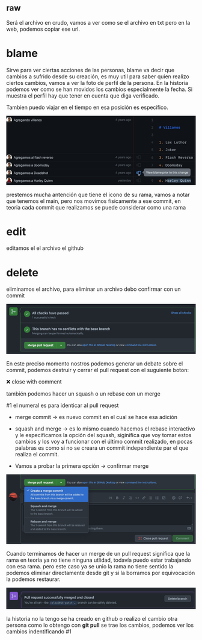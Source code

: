 ## raw

Será el archivo en crudo, vamos a ver como se el archivo en txt pero en la web, podemos copiar ese url.

# blame

Sirve para ver ciertas acciones de las personas, blame va decir que cambios a sufrido desde su creación, es muy util para saber quien realizo ciertos cambios, vamos a ver la foto de perfil de la persona. En la historia podemos ver como se han
movidos los cambios especialmente la fecha. Si muestra el perfil hay que tener en cuenta que diga verificado.

Tambien puedo viajar en el tiempo en esa posición es específico.

![edit file](/images/blame.png)

prestemos mucha antención que tiene el icono de su rama, vamos a notar que tenemos el main, pero nos movimos fisicamente a ese commit, en teoria cada commit que realizamos se puede considerar como una rama

# edit

editamos el el archivo el github

# delete

eliminamos el archivo, para eliminar un archivo debo confirmar con un commit

![edit file](/images/state-pull.png)

En este preciso momento nostros podemos generar un debate sobre el commit,
podemos destruir y cerrar el pull request con el suguiente boton:

❌ close with comment

también podemos hacer un squash o un rebase con un merge

#1 el numeral es para identicar al pull request

- merge commit -> es nuevo commit en el cual se hace esa adición
- squash and merge -> es lo mismo cuando hacemos el rebase interactivo y le especificamos la opción del squash, siginifica que voy tomar estos cambios y los voy a funcionar con el último commit realizado, en pocas palabras es como si no se
  creara un commit independiente par el que realiza el commit.

- Vamos a probar la primera opción -> confirmar merge

![merge-pull](/images/merge-pull.png)

Cuando terminamos de hacer un merge de un pull request significa que la rama en teoría ya no tiene ninguna utlidad, todavía puedo estar trabajando con esa rama.
pero este caso ya se unio la rama no tiene sentido la podemos eliminar directamente desde git y si la borramos por equivocación la podemos restaurar.

![succes](/images/success.png)

la historia no la tengo se ha creado en github o realizo el cambio otra persona
como lo obtengo con **git pull** se trae los cambios, podemos ver los cambios
indentificando #1
